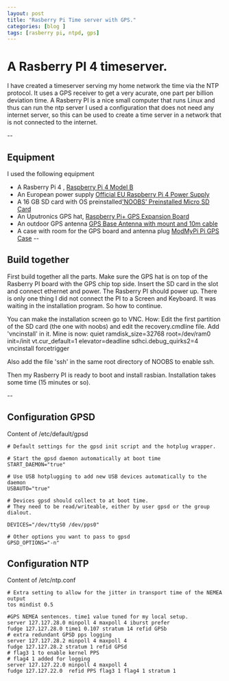 ```yaml
---
layout: post
title: "Rasberry Pi Time server with GPS."
categories: [blog ]
tags: [rasberry pi, ntpd, gps]
---
```

# A Rasberry PI 4 timeserver. 
I have created a timeserver serving my home network the time via the NTP protocol. It uses a GPS receiver to get a very acurate, one part per billion deviation time. A Rasberry PI is a nice small computer that runs Linux and thus can run the ntp server 
I used a configuration that does not need any internet server, so this can be used to create a time server in a network that is not connected to the internet. 


-- 
## Equipment
I used the following equipment
- A Rasberry Pi 4 , [Raspberry Pi 4 Model B](https://thepihut.com/collections/raspberry-pi-store/products/raspberry-pi-4-model-b) 
- An European power supply [Official EU Raspberry Pi 4 Power Supply](https://thepihut.com/collections/raspberry-pi-power-supplies/products/raspberry-pi-psu-eu)
- A 16 GB SD card with OS preinstalled['NOOBS' Preinstalled Micro SD Card](https://thepihut.com/products/noobs-preinstalled-sd-card) 
- An Uputronics GPS hat, [Raspberry Pi+ GPS Expansion Board](https://store.uputronics.com/index.php?route=product/product&product_id=81)
- An outdoor GPS antenna [GPS Base Antenna with mount and 10m cable ](https://store.uputronics.com/index.php?route=product/product&path=60_65&product_id=74)
- A case with room for the GPS board and antenna plug [ModMyPi Pi GPS Case](https://store.uputronics.com/index.php?route=product/product&path=66_67&product_id=90) 
-- 
## Build together

First build together all the parts. Make sure the GPS hat is on top of the Rasberry PI board with the GPS chip top side. 
Insert the SD card in the slot and connect ethernet and power. The Rasberry PI should power up. There is only one thing I did not connect the PI to a Screen and Keyboard. It was waiting in the installation program. So how to continue. 

You can make the installation screen go to VNC. 
How: Edit the first partition of the SD card (the one with noobs) and edit the recovery.cmdline file. 
Add 'vncinstall' in it. 
Mine is now:
  quiet ramdisk_size=32768 root=/dev/ram0 init=/init vt.cur_default=1 elevator=deadline sdhci.debug_quirks2=4 vncinstall forcetrigger

Also add the file 'ssh' in the same root directory of NOOBS to enable ssh. 

Then my Rasberry PI is ready to boot and install rasbian. Installation takes some time (15 minutes or so). 



--
## Configuration GPSD
Content of /etc/default/gpsd 
```
# Default settings for the gpsd init script and the hotplug wrapper.

# Start the gpsd daemon automatically at boot time
START_DAEMON="true"

# Use USB hotplugging to add new USB devices automatically to the daemon
USBAUTO="true"

# Devices gpsd should collect to at boot time.
# They need to be read/writeable, either by user gpsd or the group dialout. 
  
DEVICES="/dev/ttyS0 /dev/pps0"

# Other options you want to pass to gpsd
GPSD_OPTIONS="-n"
```
## Configuration NTP 
Content of /etc/ntp.conf

```
# Extra setting to allow for the jitter in transport time of the NEMEA output
tos mindist 0.5
  
#GPS NEMEA sentences. time1 value tuned for my local setup. 
server 127.127.28.0 minpoll 4 maxpoll 4 iburst prefer
fudge 127.127.28.0 time1 0.107 stratum 14 refid GPSb
# extra redundant GPSD pps logging 
server 127.127.28.2 minpoll 4 maxpoll 4
fudge 127.127.28.2 stratum 1 refid GPSd
# flag3 1 to enable kernel PPS 
# flag4 1 added for logging 
server 127.127.22.0 minpoll 4 maxpoll 4
fudge 127.127.22.0  refid PPS flag3 1 flag4 1 stratum 1
``` 
